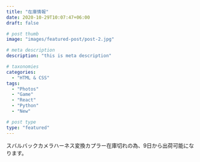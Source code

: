 ```yaml
---
title: "在庫情報"
date: 2020-10-29T10:07:47+06:00
draft: false

# post thumb
image: "images/featured-post/post-2.jpg"

# meta description
description: "this is meta description"

# taxonomies
categories: 
  - "HTML & CSS"
tags:
  - "Photos"
  - "Game"
  - "React"
  - "Python"
  - "New"

# post type
type: "featured"
---
```


スバルバックカメラハーネス変換カプラー在庫切れの為、9日から出荷可能になります。